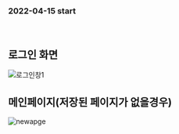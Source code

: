 ### 2022-04-15 start
<br>

## 로그인 화면
![로그인창1](https://user-images.githubusercontent.com/83279424/163821790-d7a6a1c2-3689-4e8c-8b15-0d538354be9c.PNG)
## 메인페이지(저장된 페이지가 없을경우)
![newapge](https://user-images.githubusercontent.com/83279424/164300758-b94810a9-4295-40ea-a00f-3824e40e230f.PNG)
